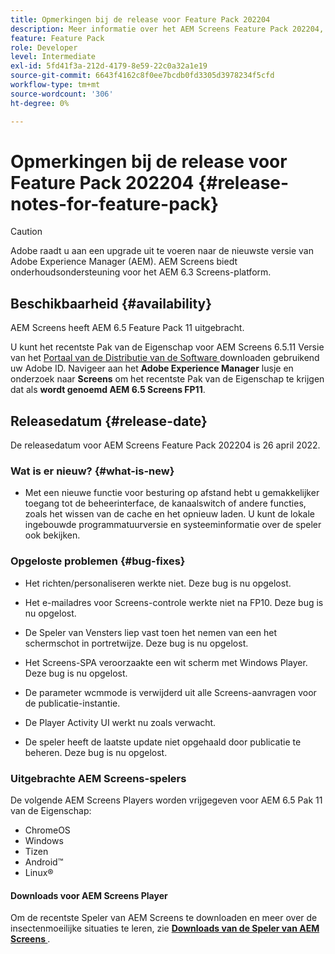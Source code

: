 ```yaml
---
title: Opmerkingen bij de release voor Feature Pack 202204
description: Meer informatie over het AEM Screens Feature Pack 202204, dat op 26 april 2022 is uitgebracht.
feature: Feature Pack
role: Developer
level: Intermediate
exl-id: 5fd41f3a-212d-4179-8e59-22c0a32a1e19
source-git-commit: 6643f4162c8f0ee7bcdb0fd3305d3978234f5cfd
workflow-type: tm+mt
source-wordcount: '306'
ht-degree: 0%

---
```


# Opmerkingen bij de release voor Feature Pack 202204 {#release-notes-for-feature-pack}

>[!CAUTION]
>Adobe raadt u aan een upgrade uit te voeren naar de nieuwste versie van Adobe Experience Manager (AEM). AEM Screens biedt onderhoudsondersteuning voor het AEM 6.3 Screens-platform.

## Beschikbaarheid {#availability}

AEM Screens heeft AEM 6.5 Feature Pack 11 uitgebracht.

U kunt het recentste Pak van de Eigenschap voor AEM Screens 6.5.11 Versie van het [ Portaal van de Distributie van de Software ](https://experience.adobe.com/#/downloads/content/software-distribution/en/aem.html) downloaden gebruikend uw Adobe ID. Navigeer aan het **Adobe Experience Manager** lusje en onderzoek naar **Screens** om het recentste Pak van de Eigenschap te krijgen dat als **wordt genoemd AEM 6.5 Screens FP11**.

## Releasedatum {#release-date}

De releasedatum voor AEM Screens Feature Pack 202204 is 26 april 2022.

### Wat is er nieuw? {#what-is-new}

* Met een nieuwe functie voor besturing op afstand hebt u gemakkelijker toegang tot de beheerinterface, de kanaalswitch of andere functies, zoals het wissen van de cache en het opnieuw laden. U kunt de lokale ingebouwde programmatuurversie en systeeminformatie over de speler ook bekijken.

### Opgeloste problemen {#bug-fixes}

* Het richten/personaliseren werkte niet. Deze bug is nu opgelost.

* Het e-mailadres voor Screens-controle werkte niet na FP10. Deze bug is nu opgelost.

* De Speler van Vensters liep vast toen het nemen van een het schermschot in portretwijze. Deze bug is nu opgelost.

* Het Screens-SPA veroorzaakte een wit scherm met Windows Player. Deze bug is nu opgelost.

* De parameter wcmmode is verwijderd uit alle Screens-aanvragen voor de publicatie-instantie.

* De Player Activity UI werkt nu zoals verwacht.

* De speler heeft de laatste update niet opgehaald door publicatie te beheren. Deze bug is nu opgelost.

### Uitgebrachte AEM Screens-spelers

De volgende AEM Screens Players worden vrijgegeven voor AEM 6.5 Pak 11 van de Eigenschap:

* ChromeOS
* Windows
* Tizen
* Android™
* Linux®

#### Downloads voor AEM Screens Player

Om de recentste Speler van AEM Screens te downloaden en meer over de insectenmoeilijke situaties te leren, zie **[Downloads van de Speler van AEM Screens ](https://download.macromedia.com/screens/index.html)**.
